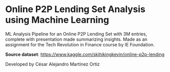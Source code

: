 # Online P2P Lending Set Analysis using Machine Learning 

ML Analysis Pipeline for an Online P2P Lending Set with 3M entries, complete with presentation made summarizing insights. Made as an assignment for the Tech Revolution in Finance course by IE Foundation.

**Source dataset**: https://www.kaggle.com/skihikingkevin/online-p2p-lending

Developed by César Alejandro Martínez Ortíz

